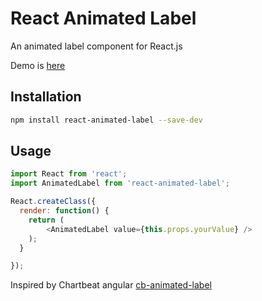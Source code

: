 # React Animated Label

An animated label component for React.js

Demo is [here](http://young.github.io/react-animated-label/)

## Installation

``` sh
npm install react-animated-label --save-dev
```

## Usage

``` javascript
import React from 'react';
import AnimatedLabel from 'react-animated-label';

React.createClass({
  render: function() {
    return (
    	<AnimatedLabel value={this.props.yourValue} />
    );
  }

});

```

Inspired by Chartbeat angular [cb-animated-label](https://github.com/chartbeat-labs/chartbeat-angular/tree/master/src/components/cb-animated-label)
